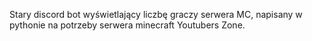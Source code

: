 Stary discord bot wyświetlający liczbę graczy serwera MC, napisany w pythonie na potrzeby serwera minecraft Youtubers Zone.
